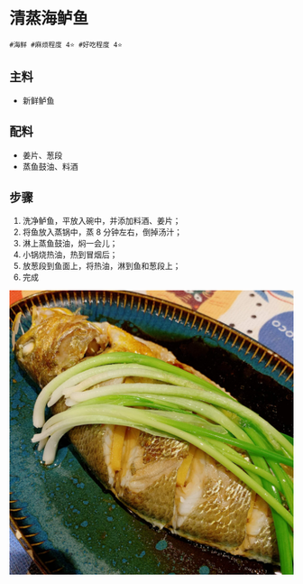 # 清蒸海鲈鱼

```
#海鲜 #麻烦程度 4⭐️ #好吃程度 4⭐️
```

## 主料

- 新鲜鲈鱼

## 配料

- 姜片、葱段
- 蒸鱼鼓油、料酒

## 步骤

1. 洗净鲈鱼，平放入碗中，并添加料酒、姜片；
2. 将鱼放入蒸锅中，蒸 8 分钟左右，倒掉汤汁；
4. 淋上蒸鱼鼓油，焖一会儿；
3. 小锅烧热油，热到冒烟后；
7. 放葱段到鱼面上，将热油，淋到鱼和葱段上；
8. 完成

![](../_images/hailuyu.jpg ':loading=lazy')
